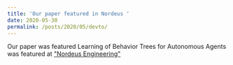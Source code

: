 ```yaml
---
title: 'Our paper featured in Nordeus '
date: 2020-05-30
permalink: /posts/2020/05/devto/
---
```


Our paper was featured Learning of Behavior Trees for Autonomous Agents was featured at ["Nordeus Engineering"](https://engineering.nordeus.com/learning-of-behavior-trees-for-autonomous-agents/)
